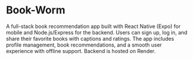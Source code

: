 # Book-Worm
A full-stack book recommendation app built with React Native (Expo) for mobile and Node.js/Express for the backend. Users can sign up, log in, and share their favorite books with captions and ratings. The app includes profile management, book recommendations, and a smooth user experience with offline support. Backend is hosted on Render.

